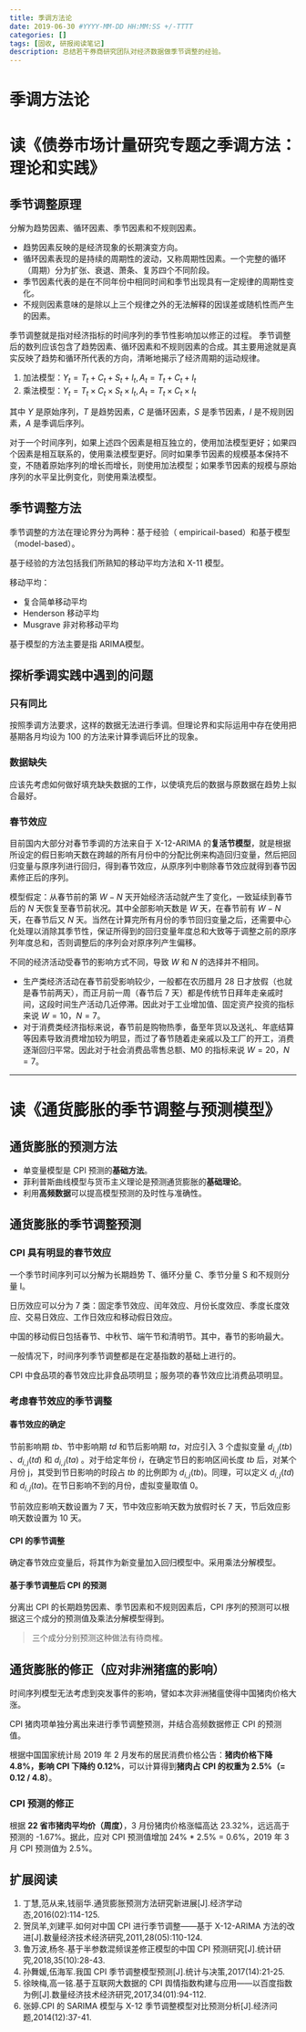 ```yaml
---
title: 季调方法论
date: 2019-06-30 #YYYY-MM-DD HH:MM:SS +/-TTTT
categories: []
tags: [固收, 研报阅读笔记]
description: 总结若干券商研究团队对经济数据做季节调整的经验。
---
```


# 季调方法论

# 读《债券市场计量研究专题之季调方法：理论和实践》

## 季节调整原理

分解为趋势因素、循环因素、季节因素和不规则因素。

* 趋势因素反映的是经济现象的长期演变方向。
* 循环因素表现的是持续的周期性的波动，又称周期性因素。一个完整的循环（周期）分为扩张、衰退、萧条、复苏四个不同阶段。
* 季节因素代表的是在不同年份中相同时间和季节出现具有一定规律的周期性变化。
* 不规则因素意味的是除以上三个规律之外的无法解释的因误差或随机性而产生的因素。

季节调整就是指对经济指标的时间序列的季节性影响加以修正的过程。 季节调整后的数列应该包含了趋势因素、循环因素和不规则因素的合成。其主要用途就是真实反映了趋势和循环所代表的方向，清晰地揭示了经济周期的运动规律。

1. 加法模型：$Y_t =T_t +C_t +S_t +I_t ,A_t =T_t +C_t +I_t$
2. 乘法模型：$Y_t =T_t \times C_t \times S_t\times I_t ,A_t =T_t\times C_t\times I_t$

其中 $Y$ 是原始序列，$T$ 是趋势因素，$C$ 是循环因素，$S$ 是季节因素，$I$ 是不规则因素，$A$ 是季调后序列。

对于一个时间序列，如果上述四个因素是相互独立的，使用加法模型更好；如果四个因素是相互联系的，使用乘法模型更好。同时如果季节因素的规模基本保持不变，不随着原始序列的增长而增长，则使用加法模型；如果季节因素的规模与原始序列的水平呈比例变化，则使用乘法模型。

## 季节调整方法

季节调整的方法在理论界分为两种：基于经验（ empiricail-based）和基于模型（model-based）。

基于经验的方法包括我们所熟知的移动平均方法和 X-11 模型。

移动平均：
* 复合简单移动平均
* Henderson 移动平均
* Musgrave 非对称移动平均

基于模型的方法主要是指 ARIMA模型。

## 探析季调实践中遇到的问题

### 只有同比

按照季调方法要求，这样的数据无法进行季调。但理论界和实际运用中存在使用把基期各月均设为 100 的方法来计算季调后环比的现象。

### 数据缺失

应该先考虑如何做好填充缺失数据的工作，以使填充后的数据与原数据在趋势上拟合最好。

### 春节效应

目前国内大部分对春节季调的方法来自于 X-12-ARIMA 的**复活节模型**，就是根据所设定的假日影响天数在跨越的所有月份中的分配比例来构造回归变量，然后把回归变量与原序列进行回归，得到春节效应，从原序列中剔除春节效应就得到春节因素修正后的序列。

模型假定：从春节前的第 $W-N$ 天开始经济活动就产生了变化，一致延续到春节后的 $N$ 天恢复至春节前状况。其中全部影响天数是 $W$ 天，在春节前有 $W-N$ 天，在春节后又 $N$ 天。当然在计算完所有月份的季节回归变量之后，还需要中心化处理以消除其季节性，保证所得到的回归变量年度总和大致等于调整之前的原序列年度总和，否则调整后的序列会对原序列产生偏移。

不同的经济活动受春节的影响方式不同，导致 $W$ 和 $N$ 的选择并不相同。

* 生产类经济活动在春节前受影响较少，一般都在农历腊月 28 日才放假（也就是春节前两天），而正月前一周（春节后 7 天）都是传统节日拜年走亲戚时间，这段时间生产活动几近停滞。因此对于工业增加值、固定资产投资的指标来说 $W=10$，$N=7$。
* 对于消费类经济指标来说，春节前是购物热季，备至年货以及送礼、年底结算等因素导致消费增加较为明显，而过了春节随着走亲戚以及工厂的开工，消费逐渐回归平常。因此对于社会消费品零售总额、M0 的指标来说 $W=20$，$N=7$。

---

# 读《通货膨胀的季节调整与预测模型》

## 通货膨胀的预测方法

* 单变量模型是 CPI 预测的**基础方法**。
* 菲利普斯曲线模型与货币主义理论是预测通货膨胀的**基础理论**。
* 利用**高频数据**可以提高模型预测的及时性与准确性。

## 通货膨胀的季节调整预测

### CPI 具有明显的春节效应

一个季节时间序列可以分解为长期趋势 T、循环分量 C、季节分量 S 和不规则分量 I。

日历效应可以分为 7 类：固定季节效应、闰年效应、月份长度效应、季度长度效应、交易日效应、工作日效应和移动假日效应。

中国的移动假日包括春节、中秋节、端午节和清明节。其中，春节的影响最大。

一般情况下，时间序列季节调整都是在定基指数的基础上进行的。

CPI 中食品项的春节效应比非食品项明显；服务项的春节效应比消费品项明显。

### 考虑春节效应的季节调整

#### 春节效应的确定

节前影响期 $tb$、节中影响期 $td$ 和节后影响期 $ta$，对应引入 3 个虚拟变量 $d_{i,j}(tb)$ 、$d_{i,j}(td)$ 和 $d_{i,j}(ta)$ 。对于给定年份 $i$，在确定节日的影响区间长度 $tb$ 后，对某个月份 j，其受到节日影响的时段占 $tb$ 的比例即为 $d_{i,j}(tb)$。同理，可以定义 $d_{i,j}(td)$ 和 $d_{i,j}(ta)$。在节日影响不到的月份，虚拟变量取值 0。

节前效应影响天数设置为 7 天，节中效应影响天数为放假时长 7 天，节后效应影响天数设置为 10 天。

#### CPI 的季节调整

确定春节效应变量后，将其作为新变量加入回归模型中。采用乘法分解模型。

#### 基于季节调整后 CPI 的预测

分离出 CPI 的长期趋势因素、季节因素和不规则因素后，CPI 序列的预测可以根据这三个成分的预测值及乘法分解模型得到。

> 三个成分分别预测这种做法有待商榷。

## 通货膨胀的修正（应对非洲猪瘟的影响）

时间序列模型无法考虑到突发事件的影响，譬如本次非洲猪瘟使得中国猪肉价格大涨。

CPI 猪肉项单独分离出来进行季节调整预测，并结合高频数据修正 CPI 的预测值。

根据中国国家统计局 2019 年 2 月发布的居民消费价格公告：**猪肉价格下降 4.8%，影响 CPI 下降约 0.12%**，可以计算得到**猪肉占 CPI 的权重为 2.5%（= 0.12 / 4.8）**。

### CPI 预测的修正

根据 **22 省市猪肉平均价（周度）**，3 月份猪肉价格涨幅高达 23.32%，远远高于预测的 -1.67%。据此，应对 CPI 预测值增加 24% * 2.5% = 0.6%，2019 年 3 月 CPI 预测值为 2.5%。

## 扩展阅读

1. 丁慧,范从来,钱丽华.通货膨胀预测方法研究新进展[J].经济学动态,2016(02):114-125.
2. 贺凤羊,刘建平.如何对中国 CPI 进行季节调整——基于 X-12-ARIMA 方法的改进[J].数量经济技术经济研究,2011,28(05):110-124.
3. 鲁万波,杨冬.基于半参数混频误差修正模型的中国 CPI 预测研究[J].统计研究,2018,35(10):28-43.
4. 孙舞媛,伍海军.我国 CPI 季节调整模型预测[J].统计与决策,2017(14):21-25.
5. 徐映梅,高一铭.基于互联网大数据的 CPI 舆情指数构建与应用——以百度指数为例[J].数量经济技术经济研究,2017,34(01):94-112.
6. 张婷.CPI 的 SARIMA 模型与 X-12 季节调整模型对比预测分析[J].经济问题,2014(12):37-41.